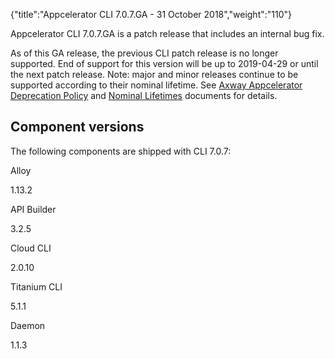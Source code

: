 {"title":"Appcelerator CLI 7.0.7.GA - 31 October 2018","weight":"110"} 

Appcelerator CLI 7.0.7.GA is a patch release that includes an internal bug fix.

As of this GA release, the previous CLI patch release is no longer supported. End of support for this version will be up to 2019-04-29 or until the next patch release. Note: major and minor releases continue to be supported according to their nominal lifetime. See [Axway Appcelerator Deprecation Policy](/docs/appc/AMPLIFY_Appcelerator_Services_Overview/Axway_Appcelerator_Deprecation_Policy/) and [Nominal Lifetimes](/docs/appc/AMPLIFY_Appcelerator_Services_Overview/Axway_Appcelerator_Product_Lifecycle/#NominalLifetimes) documents for details.

## Component versions

The following components are shipped with CLI 7.0.7:

Alloy

1.13.2

API Builder

3.2.5

Cloud CLI

2.0.10

Titanium CLI

5.1.1

Daemon

1.1.3